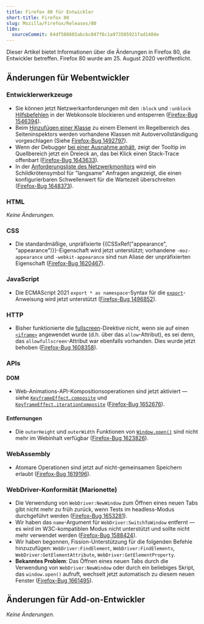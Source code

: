 ```yaml
---
title: Firefox 80 für Entwickler
short-title: Firefox 80
slug: Mozilla/Firefox/Releases/80
l10n:
  sourceCommit: 64df508685abcbc047f6c1a973505921fad1484e
---
```


Dieser Artikel bietet Informationen über die Änderungen in Firefox 80, die Entwickler betreffen. Firefox 80 wurde am 25. August 2020 veröffentlicht.

## Änderungen für Webentwickler

### Entwicklerwerkzeuge

- Sie können jetzt Netzwerkanforderungen mit den `:block` und `:unblock` [Hilfsbefehlen](https://firefox-source-docs.mozilla.org/devtools-user/web_console/helpers/index.html) in der Webkonsole blockieren und entsperren ([Firefox-Bug 1546394](https://bugzil.la/1546394)).
- Beim [Hinzufügen einer Klasse](https://firefox-source-docs.mozilla.org/devtools-user/page_inspector/how_to/examine_and_edit_css/index.html#viewing-and-changing-classes-on-an-element) zu einem Element im Regelbereich des Seiteninspektors werden vorhandene Klassen mit Autovervollständigung vorgeschlagen (Siehe [Firefox-Bug 1492797](https://bugzil.la/1492797)).
- Wenn der Debugger [bei einer Ausnahme anhält](https://firefox-source-docs.mozilla.org/devtools-user/debugger/how_to/breaking_on_exceptions/index.html), zeigt der Tooltip im Quellbereich jetzt ein Dreieck an, das bei Klick einen Stack-Trace offenbart ([Firefox-Bug 1643633](https://bugzil.la/1643633)).
- In der [Anforderungsliste des Netzwerkmonitors](https://firefox-source-docs.mozilla.org/devtools-user/network_monitor/request_list/index.html#network-request-columns) wird ein Schildkrötensymbol für "langsame" Anfragen angezeigt, die einen konfigurierbaren Schwellenwert für die Wartezeit überschreiten ([Firefox-Bug 1648373](https://bugzil.la/1648373)).

### HTML

_Keine Änderungen._

### CSS

- Die standardmäßige, unpräfixierte {{CSSxRef("appearance", "appearance")}}-Eigenschaft wird jetzt unterstützt; vorhandene `-moz-appearance` und `-webkit-appearance` sind nun Aliase der unpräfixierten Eigenschaft ([Firefox-Bug 1620467](https://bugzil.la/1620467)).

### JavaScript

- Die ECMAScript 2021 `export * as namespace`-Syntax für die [`export`](/de/docs/Web/JavaScript/Reference/Statements/export)-Anweisung wird jetzt unterstützt ([Firefox-Bug 1496852](https://bugzil.la/1496852)).

### HTTP

- Bisher funktionierte die [fullscreen](/de/docs/Web/HTTP/Reference/Headers/Permissions-Policy/fullscreen)-Direktive nicht, wenn sie auf einen [`<iframe>`](/de/docs/Web/HTML/Reference/Elements/iframe) angewendet wurde (d.h. über das `allow`-Attribut), es sei denn, das `allowfullscreen`-Attribut war ebenfalls vorhanden. Dies wurde jetzt behoben ([Firefox-Bug 1608358](https://bugzil.la/1608358)).

### APIs

#### DOM

- Web-Animations-API-Kompositionsoperationen sind jetzt aktiviert — siehe [`KeyframeEffect.composite`](/de/docs/Web/API/KeyframeEffect/composite) und [`KeyframeEffect.iterationComposite`](/de/docs/Web/API/KeyframeEffect/iterationComposite) ([Firefox-Bug 1652676](https://bugzil.la/1652676)).

#### Entfernungen

- Die `outerHeight` und `outerWidth` Funktionen von [`Window.open()`](/de/docs/Web/API/Window/open) sind nicht mehr im Webinhalt verfügbar ([Firefox-Bug 1623826](https://bugzil.la/1623826)).

### WebAssembly

- Atomare Operationen sind jetzt auf nicht-gemeinsamen Speichern erlaubt ([Firefox-Bug 1619196](https://bugzil.la/1619196)).

### WebDriver-Konformität (Marionette)

- Die Verwendung von `WebDriver:NewWindow` zum Öffnen eines neuen Tabs gibt nicht mehr zu früh zurück, wenn Tests im headless-Modus durchgeführt werden ([Firefox-Bug 1653281](https://bugzil.la/1653281)).
- Wir haben das `name`-Argument für `WebDriver:SwitchToWindow` entfernt — es wird im W3C-kompatiblen Modus nicht unterstützt und sollte nicht mehr verwendet werden ([Firefox-Bug 1588424](https://bugzil.la/1588424)).
- Wir haben begonnen, Fission-Unterstützung für die folgenden Befehle hinzuzufügen: `WebDriver:FindElement`, `WebDriver:FindElements`, `WebDriver:GetElementAttribute`, `WebDriver:GetElementProperty`.
- **Bekanntes Problem**: Das Öffnen eines neuen Tabs durch die Verwendung von `WebDriver:NewWindow` oder durch ein beliebiges Skript, das `window.open()` aufruft, wechselt jetzt automatisch zu diesem neuen Fenster ([Firefox-Bug 1661495](https://bugzil.la/1661495)).

## Änderungen für Add-on-Entwickler

_Keine Änderungen._
